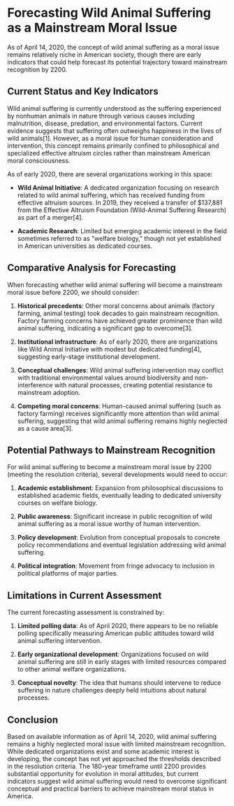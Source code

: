 # Forecasting Wild Animal Suffering as a Mainstream Moral Issue

As of April 14, 2020, the concept of wild animal suffering as a moral issue remains relatively niche in American society, though there are early indicators that could help forecast its potential trajectory toward mainstream recognition by 2200.

## Current Status and Key Indicators

Wild animal suffering is currently understood as the suffering experienced by nonhuman animals in nature through various causes including malnutrition, disease, predation, and environmental factors. Current evidence suggests that suffering often outweighs happiness in the lives of wild animals[1]. However, as a moral issue for human consideration and intervention, this concept remains primarily confined to philosophical and specialized effective altruism circles rather than mainstream American moral consciousness.

As of early 2020, there are several organizations working in this space:

- **Wild Animal Initiative**: A dedicated organization focusing on research related to wild animal suffering, which has received funding from effective altruism sources. In 2019, they received a transfer of $137,881 from the Effective Altruism Foundation (Wild-Animal Suffering Research) as part of a merger[4].

- **Academic Research**: Limited but emerging academic interest in the field sometimes referred to as "welfare biology," though not yet established in American universities as dedicated courses.

## Comparative Analysis for Forecasting

When forecasting whether wild animal suffering will become a mainstream moral issue before 2200, we should consider:

1. **Historical precedents**: Other moral concerns about animals (factory farming, animal testing) took decades to gain mainstream recognition. Factory farming concerns have achieved greater prominence than wild animal suffering, indicating a significant gap to overcome[3].

2. **Institutional infrastructure**: As of early 2020, there are organizations like Wild Animal Initiative with modest but dedicated funding[4], suggesting early-stage institutional development.

3. **Conceptual challenges**: Wild animal suffering intervention may conflict with traditional environmental values around biodiversity and non-interference with natural processes, creating potential resistance to mainstream adoption.

4. **Competing moral concerns**: Human-caused animal suffering (such as factory farming) receives significantly more attention than wild animal suffering, suggesting that wild animal suffering remains highly neglected as a cause area[3].

## Potential Pathways to Mainstream Recognition

For wild animal suffering to become a mainstream moral issue by 2200 (meeting the resolution criteria), several developments would need to occur:

1. **Academic establishment**: Expansion from philosophical discussions to established academic fields, eventually leading to dedicated university courses on welfare biology.

2. **Public awareness**: Significant increase in public recognition of wild animal suffering as a moral issue worthy of human intervention.

3. **Policy development**: Evolution from conceptual proposals to concrete policy recommendations and eventual legislation addressing wild animal suffering.

4. **Political integration**: Movement from fringe advocacy to inclusion in political platforms of major parties.

## Limitations in Current Assessment

The current forecasting assessment is constrained by:

1. **Limited polling data**: As of April 2020, there appears to be no reliable polling specifically measuring American public attitudes toward wild animal suffering intervention.

2. **Early organizational development**: Organizations focused on wild animal suffering are still in early stages with limited resources compared to other animal welfare organizations.

3. **Conceptual novelty**: The idea that humans should intervene to reduce suffering in nature challenges deeply held intuitions about natural processes.

## Conclusion

Based on available information as of April 14, 2020, wild animal suffering remains a highly neglected moral issue with limited mainstream recognition. While dedicated organizations exist and some academic interest is developing, the concept has not yet approached the thresholds described in the resolution criteria. The 180-year timeframe until 2200 provides substantial opportunity for evolution in moral attitudes, but current indicators suggest wild animal suffering would need to overcome significant conceptual and practical barriers to achieve mainstream moral status in America.